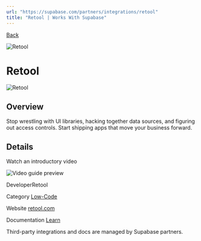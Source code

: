 ```yaml
---
url: "https://supabase.com/partners/integrations/retool"
title: "Retool | Works With Supabase"
---
```


[Back](https://supabase.com/partners/integrations)

![Retool](https://supabase.com/_next/image?url=https%3A%2F%2Fobuldanrptloktxcffvn.supabase.co%2Fstorage%2Fv1%2Fobject%2Fpublic%2Fimages%2Fintegrations%2Fretool%2Fretool_logo.jpeg&w=128&q=75&dpl=dpl_7FY8EmFQ6G3YqautJ4Fvh1viLnvu)

# Retool

![Retool](https://supabase.com/_next/image?url=https%3A%2F%2Fobuldanrptloktxcffvn.supabase.co%2Fstorage%2Fv1%2Fobject%2Fpublic%2Fimages%2Fintegrations%2Fretool%2Fretool_supa_og.png&w=3840&q=75&dpl=dpl_7FY8EmFQ6G3YqautJ4Fvh1viLnvu)

## Overview

Stop wrestling with UI libraries, hacking together data sources, and figuring out access controls. Start shipping apps that move your business forward.

## Details

Watch an introductory video

![Video guide preview](https://supabase.com/_next/image?url=%2Fimages%2Fblur.png&w=3840&q=75&dpl=dpl_7FY8EmFQ6G3YqautJ4Fvh1viLnvu)

DeveloperRetool

Category [Low-Code](https://supabase.com/partners/integrations#low-code)

Website [retool.com](https://retool.com/)

Documentation [Learn](https://retool.com/blog/supabase-tutorial-admin-panel/)

Third-party integrations and docs are managed by Supabase partners.
